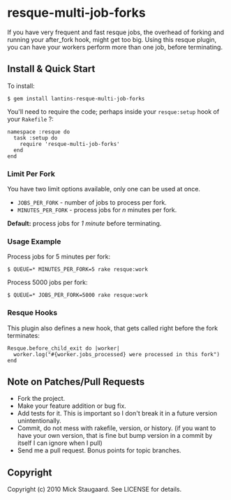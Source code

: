 resque-multi-job-forks
======================

If you have very frequent and fast resque jobs, the overhead of forking and
running your after_fork hook, might get too big. Using this resque plugin, you
can have your workers perform more than one job, before terminating.

Install & Quick Start
---------------------

To install:

    $ gem install lantins-resque-multi-job-forks

You'll need to require the code; perhaps inside your `resque:setup` hook of
your `Rakefile` ?:

    namespace :resque do
      task :setup do
        require 'resque-multi-job-forks'
      end
    end

### Limit Per Fork

You have two limit options available, only one can be used at once.

  * `JOBS_PER_FORK` - number of jobs to process per fork.
  * `MINUTES_PER_FORK` - process jobs for *n* minutes per fork.

**Default:** process jobs for *1 minute* before terminating.

### Usage Example

Process jobs for 5 minutes per fork:

    $ QUEUE=* MINUTES_PER_FORK=5 rake resque:work

Process 5000 jobs per fork:

    $ QUEUE=* JOBS_PER_FORK=5000 rake resque:work

### Resque Hooks

This plugin also defines a new hook, that gets called right before the fork
terminates:

    Resque.before_child_exit do |worker|
      worker.log("#{worker.jobs_processed} were processed in this fork")
    end

Note on Patches/Pull Requests
-----------------------------

  * Fork the project.
  * Make your feature addition or bug fix.
  * Add tests for it. This is important so I don't break it in a
    future version unintentionally.
  * Commit, do not mess with rakefile, version, or history.
    (if you want to have your own version, that is fine but bump version in a commit by itself I can ignore when I pull)
  * Send me a pull request. Bonus points for topic branches.

Copyright
---------

Copyright (c) 2010 Mick Staugaard. See LICENSE for details.
